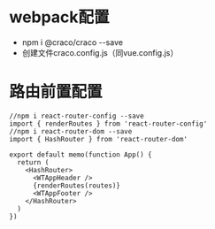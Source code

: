 # webpack配置
+ npm i @craco/craco --save
+ 创建文件craco.config.js（同vue.config.js）

# 路由前置配置
```
//npm i react-router-config --save
import { renderRoutes } from 'react-router-config'
//npm i react-router-dom --save
import { HashRouter } from 'react-router-dom'

export default memo(function App() {
  return (
    <HashRouter>
      <WTAppHeader />
      {renderRoutes(routes)}
      <WTAppFooter />
    </HashRouter>
  )
})
```